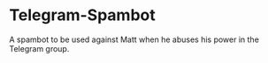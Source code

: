 # Telegram-Spambot
A spambot to be used against Matt when he abuses his power in the Telegram group.
